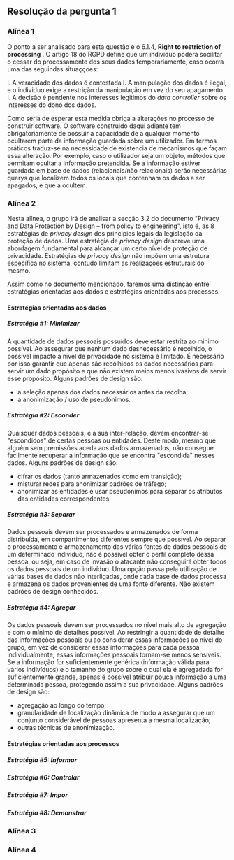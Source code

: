 ## Resolução da pergunta 1

### Alínea 1
O ponto a ser analisado para esta questão é o 6.1.4, **Right to restriction of processing** . 
O artigo 18 do RGPD define que um individuo poderá socilitar o cessar do processamento dos seus dados
temporariamente, caso ocorra uma das seguindas situaççoes:

l. A veracidade dos dados é contestada
l. A manipulação dos dados é ilegal, e o individuo exige a restrição da manipulação em vez do seu apagamento
l. A decisão é pendente nos interesses legitimos do *data controller* sobre os interesses do dono dos dados.

Como seria de esperar esta medida obriga a alterações no processo de construir software. O software construido daqui adiante
tem obrigatoriamente de possuir a capacidade de a qualquer momento ocultarem parte da informação guardada sobre um utilizador. Em termos práticos traduz-se na necessidade de existencia de mecanismos que façam essa alteração. Por exemplo, caso o utilizador seja um objeto, métodos que permitam ocultar a informação pretendida. Se a informação estiver guardada em base de dados (relacionais/não relacionais) serão necessárias querys que localizem todos os locais que contenham os dados a ser apagados, e que a ocultem. 

### Alínea 2
Nesta alínea, o grupo irá de analisar a secção 3.2 do documento "Privacy and Data Protection by Design – from policy to engineering", isto é, as 8 estratégias de *privacy design* dos principíos legais da legislação da proteção de dados. Uma estratégia de *privacy design* descreve uma abordagem fundamental para alcançar um certo nível de proteção de privacidade. Estratégias de *privacy design* não impõem uma estrutura específica no sistema, contudo limitam as realizações estruturais do mesmo.

Assim como no documento mencionado, faremos uma distinção entre estratégias orientadas aos dados e estratégias orientadas aos processos.
#### **Estratégias orientadas aos dados**
##### Estratégia #1: Minimizar
A quantidade de dados pessoais possuídos deve estar restrita ao minimo possível. Ao assegurar que nenhum dado desnecessário é recolhido, o possível impacto a nivel de privacidade no sistema é limitado. É necessário por isso garantir que apenas são recolhidos os dados necessários para servir um dado propósito e que não existem meios menos ivasivos de servir esse propósito. Alguns padrões de design são:
- a seleção apenas dos dados necessários antes da recolha;
- a anonimização / uso de pseudónimos.
##### Estratégia #2: Esconder
Quaisquer dados pessoais, e a sua inter-relação, devem encontrar-se "escondidos" de certas pessoas ou entidades. Deste modo, mesmo que alguém sem premissões aceda aos dados armazenados, não consegue facilmente recuperar a informação que se encontra "escondida" nesses dados. Alguns padrões de design são:
- cifrar os dados (tanto armazenados como em transição);
- misturar redes para anonimizar padrões de tráfego;
- anonimizar as entidades e usar pseudónimos para separar os atributos das entidades correspondentes.
##### Estratégia #3: Separar
Dados pessoais devem ser processados e armazenados de forma distribuída, em compartimentos diferentes sempre que possível. Ao separar o processamento e armazenamento das várias fontes de dados pessoais de um determinado indivíduo, não é possível obter o perfil completo dessa pessoa, ou seja, em caso de invasão o atacante não conseguirá obter todos os dados pessoais de um indivíduo. Uma opção passa pela utilização de várias bases de dados não interligadas, onde cada base de dados processa e armazena os dados provenientes de uma fonte diferente. Não existem padrões de design conhecidos.
##### Estratégia #4: Agregar
Os dados pessoais devem ser processados no nível mais alto de agregação e com o mínimo de detalhes possível. Ao restringir a quantidade de detalhe das informações pessoais ou ao considerar essas informações ao nível do grupo, em vez de considerar essas informações para cada pessoa individualmente, essas informações pessoais tornam-se menos sensíveis. Se a informação for suficientemente genérica (informação válida para vários indivíduos) e o tamanho do grupo sobre o qual ela é agregadada for suficientemente grande, apenas é possível atribuir pouca informação a uma determinada pessoa, protegendo assim a sua privacidade. Alguns padrões de design são:
- agregação ao longo do tempo;
- granularidade de localização dinâmica de modo a assegurar que um conjunto considerável de pessoas apresenta a mesma localização;
- outras técnicas de anonimização.

#### **Estratégias orientadas aos processos**
##### Estratégia #5: Informar
##### Estratégia #6: Controlar
##### Estratégia #7: Impor
##### Estratégia #8: Demonstrar

### Alínea 3

### Alínea 4
